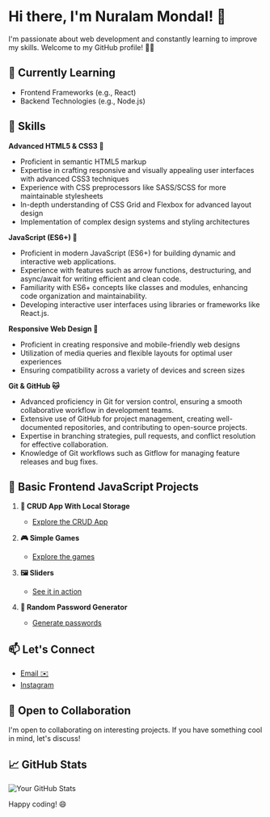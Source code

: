 # Hi there, I'm Nuralam Mondal! 👋

I'm passionate about web development and constantly learning to improve my skills. Welcome to my GitHub profile! 👨‍💻

## 🌱 Currently Learning
- Frontend Frameworks (e.g., React)
- Backend Technologies (e.g., Node.js)

## 🔧 Skills
 **Advanced HTML5 & CSS3 🚀**
  - Proficient in semantic HTML5 markup
  - Expertise in crafting responsive and visually appealing user interfaces with advanced CSS3 techniques
  - Experience with CSS preprocessors like SASS/SCSS for more maintainable stylesheets
  - In-depth understanding of CSS Grid and Flexbox for advanced layout design
  - Implementation of complex design systems and styling architectures

**JavaScript (ES6+) 🥷**
  - Proficient in modern JavaScript (ES6+) for building dynamic and interactive web applications.
  - Experience with features such as arrow functions, destructuring, and async/await for writing efficient and clean code.
  - Familiarity with ES6+ concepts like classes and modules, enhancing code organization and maintainability.
  - Developing interactive user interfaces using libraries or frameworks like React.js.

 **Responsive Web Design 📱**
  - Proficient in creating responsive and mobile-friendly web designs
  - Utilization of media queries and flexible layouts for optimal user experiences
  - Ensuring compatibility across a variety of devices and screen sizes

**Git & GitHub 🐱**
  - Advanced proficiency in Git for version control, ensuring a smooth collaborative workflow in development teams.
  - Extensive use of GitHub for project management, creating well-documented repositories, and contributing to open-source projects.
  - Expertise in branching strategies, pull requests, and conflict resolution for effective collaboration.
  - Knowledge of Git workflows such as Gitflow for managing feature releases and bug fixes.

## 🚀 Basic Frontend JavaScript Projects

1. **🔄 CRUD App With Local Storage**
   - [Explore the CRUD App](https://nur-9922.github.io/CRUD-App-With-Local-Storage/)

2. **🎮 Simple Games**
   - [Explore the games](https://nur-9922.github.io/SIMPLE-GAMES)

3. **🖼️ Sliders**
   - [See it in action](https://github.com/your-username/sliders)

4. **🔐 Random Password Generator**
   - [Generate passwords](https://nur-9922.github.io/random-pas-gen/)
  

## 📫 Let's Connect
- [Email ✉️](mailto:mail.nur.9922@gmail.com)
- [Instagram ](https://www.instagram.com/nuralam_9922/)

## 🤝 Open to Collaboration

I'm open to collaborating on interesting projects. If you have something cool in mind, let's discuss!

## 📈 GitHub Stats

![Your GitHub Stats](https://github-readme-stats.vercel.app/api?username=NUR-9922&show_icons=true&theme=radical)

Happy coding! 😄
